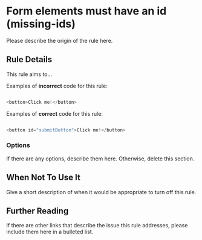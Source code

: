 # Form elements must have an id (missing-ids)

Please describe the origin of the rule here.


## Rule Details

This rule aims to...

Examples of **incorrect** code for this rule:

```js

<button>Click me!</button>

```

Examples of **correct** code for this rule:

```js

<button id="submitButton">Click me!</button>

```

### Options

If there are any options, describe them here. Otherwise, delete this section.

## When Not To Use It

Give a short description of when it would be appropriate to turn off this rule.

## Further Reading

If there are other links that describe the issue this rule addresses, please include them here in a bulleted list.
